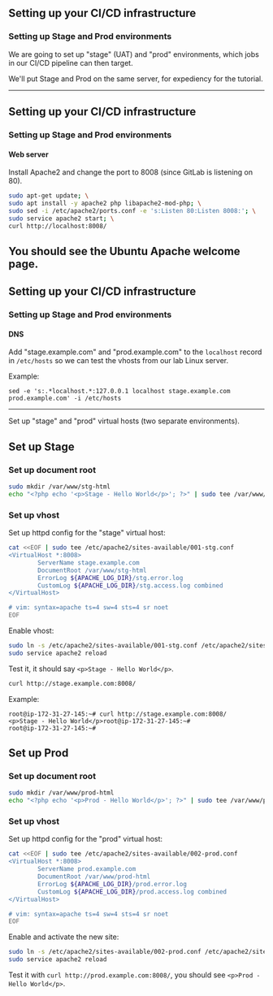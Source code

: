 
## Setting up your CI/CD infrastructure
### Setting up Stage and Prod environments

We are going to set up "stage" (UAT) and "prod" environments,
which jobs in our CI/CD pipeline can then target.

We'll put Stage and Prod on the same server, for expediency for the tutorial.

---
## Setting up your CI/CD infrastructure
### Setting up Stage and Prod environments
#### Web server

Install Apache2 and change the port to 8008 (since GitLab is listening on 80).

```bash
sudo apt-get update; \
sudo apt install -y apache2 php libapache2-mod-php; \
sudo sed -i /etc/apache2/ports.conf -e 's:Listen 80:Listen 8008:'; \
sudo service apache2 start; \
curl http://localhost:8008/

```
You should see the Ubuntu Apache welcome page.
---
## Setting up your CI/CD infrastructure
### Setting up Stage and Prod environments
#### DNS

Add "stage.example.com" and "prod.example.com" to the `localhost` record in `/etc/hosts` so we can test the vhosts from our lab Linux server.

Example:

```console
sed -e 's:.*localhost.*:127.0.0.1 localhost stage.example.com prod.example.com' -i /etc/hosts
```
---

Set up "stage" and "prod" virtual hosts (two separate environments).

## Set up Stage

### Set up document root

```bash
sudo mkdir /var/www/stg-html
echo "<?php echo '<p>Stage - Hello World</p>'; ?>" | sudo tee /var/www/stg-html/index.php
```

### Set up vhost

Set up httpd config for the "stage" virtual host:

```bash
cat <<EOF | sudo tee /etc/apache2/sites-available/001-stg.conf
<VirtualHost *:8008>
        ServerName stage.example.com
        DocumentRoot /var/www/stg-html
        ErrorLog ${APACHE_LOG_DIR}/stg.error.log
        CustomLog ${APACHE_LOG_DIR}/stg.access.log combined
</VirtualHost>

# vim: syntax=apache ts=4 sw=4 sts=4 sr noet
EOF
```

Enable vhost:

```bash
sudo ln -s /etc/apache2/sites-available/001-stg.conf /etc/apache2/sites-enabled/
sudo service apache2 reload
```

Test it, it should say `<p>Stage - Hello World</p>`.

```bash
curl http://stage.example.com:8008/
```
Example:

```shell_session
root@ip-172-31-27-145:~# curl http://stage.example.com:8008/
<p>Stage - Hello World</p>root@ip-172-31-27-145:~#
root@ip-172-31-27-145:~#
```

## Set up Prod

### Set up document root

```bash
sudo mkdir /var/www/prod-html
echo "<?php echo '<p>Prod - Hello World</p>'; ?>" | sudo tee /var/www/prod-html/index.php

```
### Set up vhost

Set up httpd config for the "prod" virtual host:

```bash
cat <<EOF | sudo tee /etc/apache2/sites-available/002-prod.conf
<VirtualHost *:8008>
        ServerName prod.example.com
        DocumentRoot /var/www/prod-html
        ErrorLog ${APACHE_LOG_DIR}/prod.error.log
        CustomLog ${APACHE_LOG_DIR}/prod.access.log combined
</VirtualHost>

# vim: syntax=apache ts=4 sw=4 sts=4 sr noet
EOF
```

Enable and activate the new site:

```bash
sudo ln -s /etc/apache2/sites-available/002-prod.conf /etc/apache2/sites-enabled/
sudo service apache2 reload
```

Test it with `curl http://prod.example.com:8008/`, you should see 
`<p>Prod - Hello World</p>`.
